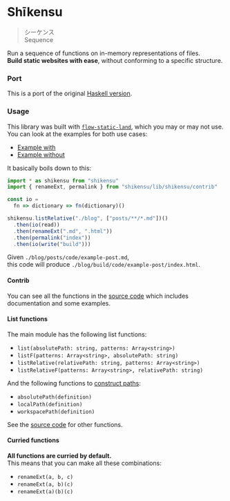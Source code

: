 # Shīkensu

> シーケンス    
> Sequence

Run a sequence of functions on in-memory representations of files.  
__Build static websites with ease__, without conforming to a specific structure.



### Port

This is a port of the original [Haskell version](https://github.com/icidasset/shikensu).



### Usage

This library was built with [`flow-static-land`](https://github.com/gcanti/flow-static-land), which you may or may not use.  
You can look at the examples for both use cases:

- [Example with](examples/blog/index.js#L61)
- [Example without](examples/portfolio/index.js#L56)

It basically boils down to this:

```js
import * as shikensu from "shikensu"
import { renameExt, permalink } from "shikensu/lib/shikensu/contrib"

const io =
  fn => dictionary => fn(dictionary)()

shikensu.listRelative("./blog", ["posts/**/*.md"])()
  .then(io(read))
  .then(renameExt(".md", ".html"))
  .then(permalink("index"))
  .then(io(write("build")))
```

Given `./blog/posts/code/example-post.md`,  
this code will produce `./blog/build/code/example-post/index.html`.


#### Contrib

You can see all the functions in the [source code](src/shikensu/contrib.js#L21) which includes documentation and some examples.


#### List functions

The main module has the following list functions:

- `list(absolutePath: string, patterns: Array<string>)`
- `listF(patterns: Array<string>, absolutePath: string)`
- `listRelative(relativePath: string, patterns: Array<string>)`
- `listRelativeF(patterns: Array<string>, relativePath: string)`

And the following functions to [construct paths](src/shikensu/internal/paths.js#L16):

- `absolutePath(definition)`
- `localPath(definition)`
- `workspacePath(definition)`

See the [source code](src/shikensu.js#L34) for other functions.


#### Curried functions

__All functions are curried by default.__  
This means that you can make all these combinations:

- `renameExt(a, b, c)`
- `renameExt(a, b)(c)`
- `renameExt(a)(b)(c)`
